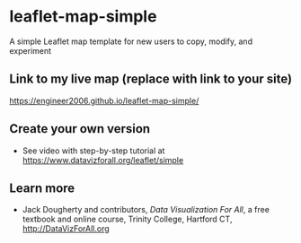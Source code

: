# leaflet-map-simple
A simple Leaflet map template for new users to copy, modify, and experiment

## Link to my live map (replace with link to your site)

https://engineer2006.github.io/leaflet-map-simple/

## Create your own version
- See video with step-by-step tutorial at https://www.datavizforall.org/leaflet/simple

## Learn more
- Jack Dougherty and contributors, *Data Visualization For All*, a free textbook and online course, Trinity College, Hartford CT, http://DataVizForAll.org
